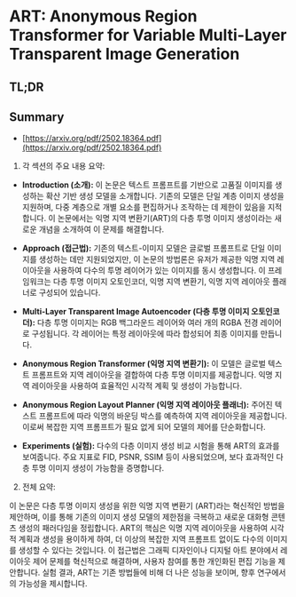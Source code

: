 # ART: Anonymous Region Transformer for Variable Multi-Layer Transparent Image Generation
## TL;DR
## Summary
- [https://arxiv.org/pdf/2502.18364.pdf](https://arxiv.org/pdf/2502.18364.pdf)

1. 각 섹션의 주요 내용 요약:

- **Introduction (소개):** 이 논문은 텍스트 프롬프트를 기반으로 고품질 이미지를 생성하는 확산 기반 생성 모델을 소개합니다. 기존의 모델은 단일 계층 이미지 생성을 지원하며, 다중 계층으로 개별 요소를 편집하거나 조작하는 데 제한이 있음을 지적합니다. 이 논문에서는 익명 지역 변환기(ART)의 다층 투명 이미지 생성이라는 새로운 개념을 소개하여 이 문제를 해결합니다.

- **Approach (접근법):** 기존의 텍스트-이미지 모델은 글로벌 프롬프트로 단일 이미지를 생성하는 데만 지원되었지만, 이 논문의 방법론은 유저가 제공한 익명 지역 레이아웃을 사용하여 다수의 투명 레이어가 있는 이미지를 동시 생성합니다. 이 프레임워크는 다층 투명 이미지 오토인코더, 익명 지역 변환기, 익명 지역 레이아웃 플래너로 구성되어 있습니다.

- **Multi-Layer Transparent Image Autoencoder (다층 투명 이미지 오토인코더):** 다층 투명 이미지는 RGB 백그라운드 레이어와 여러 개의 RGBA 전경 레이어로 구성됩니다. 각 레이어는 특정 레이아웃에 따라 합성되어 최종 이미지를 만듭니다.

- **Anonymous Region Transformer (익명 지역 변환기):** 이 모델은 글로벌 텍스트 프롬프트와 지역 레이아웃을 결합하여 다층 투명 이미지를 제공합니다. 익명 지역 레이아웃을 사용하여 효율적인 시각적 계획 및 생성이 가능합니다.

- **Anonymous Region Layout Planner (익명 지역 레이아웃 플래너):** 주어진 텍스트 프롬프트에 따라 익명의 바운딩 박스를 예측하여 지역 레이아웃을 제공합니다. 이로써 복잡한 지역 프롬프트가 필요 없게 되어 모델의 제어를 단순화합니다.

- **Experiments (실험):** 다수의 다층 이미지 생성 비교 시험을 통해 ART의 효과를 보여줍니다. 주요 지표로 FID, PSNR, SSIM 등이 사용되었으며, 보다 효과적인 다층 투명 이미지 생성이 가능함을 증명합니다.

2. 전체 요약:

이 논문은 다층 투명 이미지 생성을 위한 익명 지역 변환기 (ART)라는 혁신적인 방법을 제안하며, 이를 통해 기존의 이미지 생성 모델의 제한점을 극복하고 새로운 대화형 콘텐츠 생성의 패러다임을 정립합니다. ART의 핵심은 익명 지역 레이아웃을 사용하여 시각적 계획과 생성을 용이하게 하여, 더 이상의 복잡한 지역 프롬프트 없이도 다수의 이미지를 생성할 수 있다는 것입니다. 이 접근법은 그래픽 디자인이나 디지털 아트 분야에서 레이아웃 제어 문제를 혁신적으로 해결하며, 사용자 참여를 통한 개인화된 편집 기능을 제안합니다. 실험 결과, ART는 기존 방법들에 비해 더 나은 성능을 보이며, 향후 연구에서의 가능성을 제시합니다.